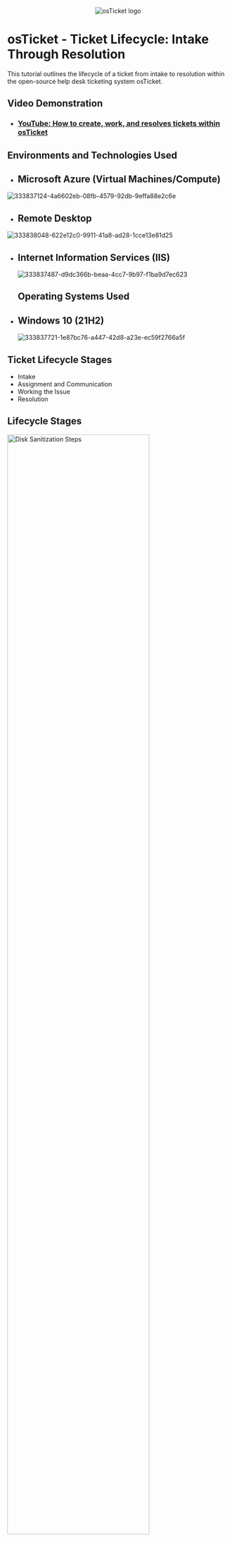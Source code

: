 <p align="center">
<img src="https://i.imgur.com/Clzj7Xs.png" alt="osTicket logo"/>
</p>

<h1>osTicket - Ticket Lifecycle: Intake Through Resolution</h1>
This tutorial outlines the lifecycle of a ticket from intake to resolution within the open-source help desk ticketing system osTicket.<br />


<h2>Video Demonstration</h2>

- ### [YouTube: How to create, work, and resolves tickets within osTicket](https://www.youtube.com)

<h2>Environments and Technologies Used</h2>

 - <h2>Microsoft Azure (Virtual Machines/Compute)</h2>
  ![333837124-4a6602eb-08fb-4579-92db-9effa88e2c6e](https://github.com/hardik1017/osTicket-Ticket-Lifecycle-Examples/assets/170269652/32aa0203-e4f1-4c50-98a4-f4dacbd65d05)
  <p>

- <h2>Remote Desktop</h2>
 ![333838048-622e12c0-9911-41a8-ad28-1cce13e81d25](https://github.com/hardik1017/osTicket-Ticket-Lifecycle-Examples/assets/170269652/46133d82-cbb0-4e52-8c79-8f4e5a0d68d7)
   <p>

- <h2>Internet Information Services (IIS)</h2>
  
     ![333837487-d9dc366b-beaa-4cc7-9b97-f1ba9d7ec623](https://github.com/hardik1017/osTicket-Ticket-Lifecycle-Examples/assets/170269652/fd5c055d-ff2f-4a8c-992f-22e7e483d7e2)
   

    
   
  <h2>Operating Systems Used </h2>


   

- <h2>Windows 10</b> (21H2)</h2>
  
   ![333837721-1e87bc76-a447-42d8-a23e-ec59f2766a5f](https://github.com/hardik1017/osTicket-Ticket-Lifecycle-Examples/assets/170269652/f278381a-1390-48c4-a692-8ba308ce7423)

<h2>Ticket Lifecycle Stages</h2>

- Intake
- Assignment and Communication
- Working the Issue
- Resolution

<h2>Lifecycle Stages</h2>

<p>
<img src="https://i.imgur.com/DJmEXEB.png" height="80%" width="80%" alt="Disk Sanitization Steps"/>
</p>
<p>
Lorem ipsum dolor sit amet, consectetur adipiscing elit, sed do eiusmod tempor incididunt ut labore et dolore magna aliqua. Ut enim ad minim veniam, quis nostrud exercitation ullamco laboris nisi ut aliquip ex ea commodo consequat. Duis aute irure dolor in reprehenderit in voluptate velit esse cillum dolore eu fugiat nulla pariatur.
</p>
<br />

<p>
<img src="https://i.imgur.com/DJmEXEB.png" height="80%" width="80%" alt="Disk Sanitization Steps"/>
</p>
<p>
Lorem ipsum dolor sit amet, consectetur adipiscing elit, sed do eiusmod tempor incididunt ut labore et dolore magna aliqua. Ut enim ad minim veniam, quis nostrud exercitation ullamco laboris nisi ut aliquip ex ea commodo consequat. Duis aute irure dolor in reprehenderit in voluptate velit esse cillum dolore eu fugiat nulla pariatur.
</p>
<br />

<p>
<img src="https://i.imgur.com/DJmEXEB.png" height="80%" width="80%" alt="Disk Sanitization Steps"/>
</p>
<p>
Lorem ipsum dolor sit amet, consectetur adipiscing elit, sed do eiusmod tempor incididunt ut labore et dolore magna aliqua. Ut enim ad minim veniam, quis nostrud exercitation ullamco laboris nisi ut aliquip ex ea commodo consequat. Duis aute irure dolor in reprehenderit in voluptate velit esse cillum dolore eu fugiat nulla pariatur.
</p>
<br />

